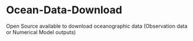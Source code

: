 # Ocean-Data-Download
Open Source available to download oceanographic data (Observation data or Numerical Model outputs)
